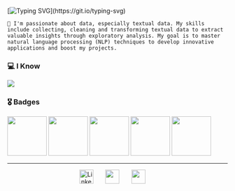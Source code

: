 [![Typing SVG](https://readme-typing-svg.herokuapp.com/?color=f75c7e&size=35&center=true&vCenter=true&width=1000&lines=Welcome+to+my+GitHub+👋;My+name+is+Thiago;Im+a+Data+Science+Student+!!;)](https://git.io/typing-svg)

`🔸 I'm passionate about data, especially textual data. My skills include collecting, cleaning and transforming textual data to extract valuable insights through exploratory analysis. My goal is to master natural language processing (NLP) techniques to develop innovative applications and boost my projects.`

  <h3>💻 I Know</h3>
  <a href="https://github.com/Mustasheep"><img src="https://go-skill-icons.vercel.app/api/icons?i=jupyter,r,py,numpy,pandas,matplotlib,seaborn,pytorch,sklearn,opencv,linux,git,mysql,postgresql,pbi,looker,figma,gcp,aws,azure" />
  </a> 

<h3>🎖 Badges</h3>

[<img src="https://github.com/user-attachments/assets/9ba9078c-cad2-4f26-8c49-871c248941e3" width="90">](https://credentials.databricks.com/519a93dc-53c4-4870-bc56-9979a8de3d0d#acc.d4KsY1xC)
[<img src="https://images.credly.com/size/220x220/images/00634f82-b07f-4bbd-a6bb-53de397fc3a6/image.png" width="90" height="auto">](https://www.credly.com/earner/earned/badge/ea3f26ca-737f-445a-83d5-b7d3b58d6bd5)
[<img src="https://images.credly.com/size/220x220/images/4dda8ae4-99ee-476c-bca3-6f0adbab42fe/image.png" width="90" height="auto">](https://www.credly.com/earner/earned/badge/0713b3f2-d6e9-474f-8b7b-e540a0d77549)
[<img src="https://certwizard.com/sites/default/files/styles/440xauto/public/2022-10/SC-900-exam-cbt-proxy-assistance-certwizard.png?itok=2TL4g49N" width="90" height="auto">](https://learn.microsoft.com/pt-br/users/75925364/credentials/9f735daa330541de?ref=https%3A%2F%2Fwww.linkedin.com%2F)
[<img src="https://github.com/user-attachments/assets/bc155915-962a-4c35-8840-ef8713310336" width="90">](https://learn.microsoft.com/pt-br/users/75925364/credentials/ec7ed6fe0af6692e?ref=https%3A%2F%2Fwww.linkedin.com%2F)


---------------

  <p align="center">
  <a href="https://www.linkedin.com/in/thiago-mustasheep"><img width="32px" alt="LinkedIn" title="LinkedIn" src="https://img.icons8.com/?size=100&id=lMUZwFHycz7a&format=png&color=000000"/></a>
  &#8287;&#8287;&#8287;&#8287;&#8287;
  <a href="https://discord.com/users/sheep8" width="32px" alt="Discord" title="Discord"><img width="32px" src="https://img.icons8.com/?size=100&id=xmpxGzSLFcZE&format=png&color=000000"/></a>
  &#8287;&#8287;&#8287;&#8287;&#8287;
  <a href="mailto:thiagoassis.scientist@gmail.com" width="32px" alt="Gmail" title="Email"><img width="32px" src="https://img.icons8.com/?size=100&id=48165&format=png&color=000000"/></a>
  &#8287;&#8287;&#8287;&#8287;&#8287;
</p>
